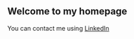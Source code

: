 ## Welcome to my homepage

You can contact me using [LinkedIn](https://www.linkedin.com/in/ivan-savu-273103a/)

